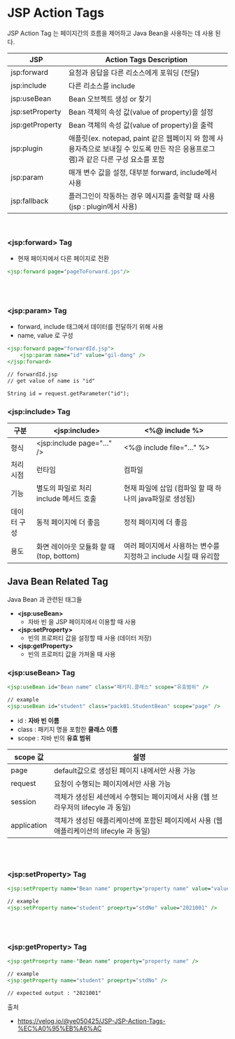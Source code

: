 # JSP Action Tags

JSP Action Tag 는 페이지간의 흐름을 제어하고 Java Bean을 사용하는 데 사용 된다.

| JSP             | Action Tags Description                                      |
| --------------- | ------------------------------------------------------------ |
| jsp:forward     | 요청과 응답을 다른 리소스에게 포워딩 (전달)                  |
| jsp:include     | 다른 리소스를 include                                        |
| jsp:useBean     | Bean 오브젝트 생성 or 찾기                                   |
| jsp:setProperty | Bean 객체의 속성 값(value of property)을 설정                |
| jsp:getProperty | Bean 객체의 속성 값(value of property)을 출력                |
| jsp:plugin      | 애플릿(ex. notepad, paint 같은 웹페이지 와 함께 사용자측으로 보내질 수 있도록 만든 작은 응용프로그램)과 같은 다른 구성 요소를 포함 |
| jsp:param       | 매개 변수 값을 설정, 대부분 forward, include에서 사용        |
| jsp:fallback    | 플러그인이 작동하는 경우 메시지를 출력할 때 사용 (jsp : plugin에서 사용) |

<br/>

### \<jsp:forward>  Tag

* 현재 페이지에서 다른 페이지로 전환

```jsp
<jsp:forward page="pageToForward.jps"/>
```

<br><br>

### \<jsp:param> Tag

* forward, include 태그에서 데이터를 전달하기 위해 사용
* name, value 로 구성

```jsp
<jsp:forward page="forwardId.jsp">
	<jsp:param name="id" value="gil-dong" />
</jsp:forward>
```

```jsp
// forwardId.jsp
// get value of name is "id" 

String id = request.getParameter("id");
```





### \<jsp:include> Tag

| 구분        | \<jsp:include>                           | <%@ include %>                                               |
| ----------- | ---------------------------------------- | ------------------------------------------------------------ |
| 형식        | <jsp:include page="..." />               | <%@ include file="..." %>                                    |
| 처리 시점   | 런타임                                   | 컴파일                                                       |
| 기능        | 별도의 파일로 처리 include 메서드 호출   | 현재 파일에 삽입 (컴파일 할 때 하나의 java파일로 생성됨)     |
| 데이터 구성 | 동적 페이지에 더 좋음                    | 정적 페이지에 더 좋음                                        |
| 용도        | 화면 레이아웃 모듈화 할 때 (top, bottom) | 여러 페이지에서 사용하는 변수를 지정하고 include 시킬 때 유리함 |



## Java Bean Related Tag

Java Bean 과 관련된 태그들

* **\<jsp:useBean>** 
  * 자바 빈 을 JSP 페이지에서 이용할 때 사용
* **\<jsp:setProperty>**
  * 빈의 프로퍼티 값을 설정할 때 사용 (데이터 저장)
* **\<jsp:getProperty>**
  * 빈의 프로퍼티 값을 가져올 때 사용



### \<jsp:useBean> Tag

```jsp
<jsp:useBean id="Bean name" class="패키지.클래스" scope="유효범위" />

// example
<jsp:useBean id="student" class="pack01.StudentBean" scope="page" />
```

* id : **자바 빈 이름**
* class : 패키지 명을 포함한 **클래스 이름**
* scope : 자바 빈의 **유효 범위**

| scope 값    | 설명                                                         |
| ----------- | ------------------------------------------------------------ |
| page        | default값으로 생성된 페이지 내에서만 사용 가능               |
| request     | 요청이 수행되는 페이지에서만 사용 가능                       |
| session     | 객체가 생성된 세션에서 수행되는 페이지에서 사용 (웹 브라우저의 lifecyle 과 동일) |
| application | 객체가 생성된 애플리케이션에 포함된 페이지에서 사용 (웹 애플리케이션의 lifecyle 과 동일) |

<br><br>

### \<jsp:setProperty> Tag

```jsp
<jsp:setProperty name="Bean name" property="property name" value="value" />

// example
<jsp:setProperty name="student" proeprty="stdNo" value="2021001" />
```

<br><br>

### \<jsp:getProperty> Tag

```jsp
<jsp:getProeprty name-"Bean name" property="property name" />

// example
<jsp:getProperty name="student" proeprty="stdNo" />

// expected output : "2021001"
```





출처 

* https://velog.io/@ye050425/JSP-JSP-Action-Tags-%EC%A0%95%EB%A6%AC
